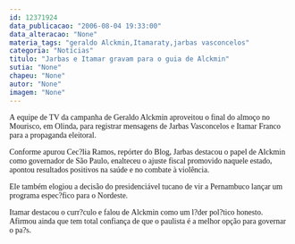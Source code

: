 ```yaml
---
id: 12371924
data_publicacao: "2006-08-04 19:33:00"
data_alteracao: "None"
materia_tags: "geraldo Alckmin,Itamaraty,jarbas vasconcelos"
categoria: "Notícias"
titulo: "Jarbas e Itamar gravam para o guia de Alckmin"
sutia: "None"
chapeu: "None"
autor: "None"
imagem: "None"
---
```

<p><P><FONT face=Verdana>A&nbsp;equipe de TV da campanha de Geraldo Alckmin aproveitou o final do almoço no Mourisco, em Olinda,&nbsp;para registrar mensagens de Jarbas Vasconcelos e Itamar Franco para a propaganda eleitoral.</FONT></P></p>
<p><P><FONT face=Verdana>Conforme apurou Cec?lia Ramos, repórter do Blog, Jarbas destacou o papel de Alckmin como governador de São Paulo, enalteceu o ajuste fiscal promovido naquele estado, apontou resultados positivos na saúde e no combate à violência.</FONT></P></p>
<p><P><FONT face=Verdana>Ele também elogiou a decisão do presidenciável tucano de vir a Pernambuco lançar um programa espec?fico para o Nordeste.</FONT></P></p>
<p><P><FONT face=Verdana>Itamar destacou o curr?culo e&nbsp;falou de&nbsp;Alckmin como um l?der pol?tico honesto. Afirmou ainda que tem total confiança de que o paulista é a melhor opção para governar o pa?s.</FONT></P> </p>
